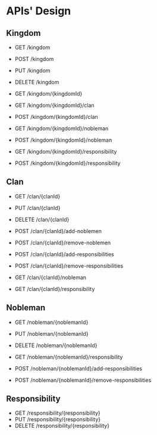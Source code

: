# APIs' Design

## Kingdom

- GET /kingdom
- POST /kingdom
- PUT /kingdom
- DELETE /kingdom

- GET /kingdom/{kingdomId}

- GET /kingdom/{kingdomId}/clan
- POST /kingdom/{kingdomId}/clan

- GET /kingdom/{kingdomId}/nobleman
- POST /kingdom/{kingdomId}/nobleman

- GET /kingdom/{kingdomId}/responsibility
- POST /kingdom/{kingdomId}/responsibility

## Clan

- GET /clan/{clanId}
- PUT /clan/{clanId}
- DELETE /clan/{clanId}

- POST /clan/{clanId}/add-noblemen
- POST /clan/{clanId}/remove-noblemen
- POST /clan/{clanId}/add-responsibilities
- POST /clan/{clanId}/remove-responsibilities

- GET /clan/{clanId}/nobleman
- GET /clan/{clanId}/responsibility

## Nobleman

- GET /nobleman/{noblemanId}
- PUT /nobleman/{noblemanId}
- DELETE /nobleman/{noblemanId}

- GET /nobleman/{noblemanId}/responsibility

- POST /nobleman/{noblemanId}/add-responsibilities
- POST /nobleman/{noblemanId}/remove-responsibilities

## Responsibility

- GET /responsibility/{responsibility}
- PUT /responsibility/{responsibility}
- DELETE /responsibility/{responsibility}
